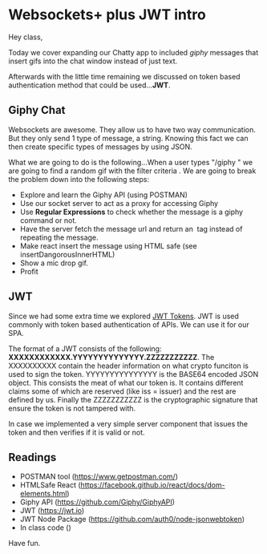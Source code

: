 # Websockets+ plus JWT intro

Hey class,

Today we cover expanding our Chatty app to included *giphy* messages
that insert gifs into the chat window instead of just text.

Afterwards with the little time remaining we discussed on token based
authentication method that could be used...**JWT**.

## Giphy Chat

Websockets are awesome. They allow us to have two way
communication. But they only send 1 type of message, a string. Knowing
this fact we can then create specific types of messages by using
JSON.

What we are going to do is the following...When a user types "/giphy
<searchTerm>" we are going to find a random gif with the filter
criteria <searchTerm>. We are going to break the problem down into the
following steps:

* Explore and learn the Giphy API (using POSTMAN)
* Use our socket server to act as a proxy for accessing Giphy
* Use **Regular Expressions** to check whether the message is a giphy
  command or not.
* Have the server fetch the message url and return an *<img>* tag
  instead of repeating the message.
* Make react insert the message using HTML safe (see
  insertDangorousInnerHTML)
* Show a mic drop gif.
* Profit

## JWT

Since we had some extra time we
explored [JWT Tokens](http://jwt.io). JWT is used commonly with
token based authentication of APIs. We can use it for our SPA.

The format of a JWT consists of the following:
**XXXXXXXXXXXX.YYYYYYYYYYYYYY.ZZZZZZZZZZZ**. The XXXXXXXXXX contain
the header information on what crypto funciton is used to sign the
token. YYYYYYYYYYYYYYY is the BASE64 encoded JSON object. This
consists the meat of what our token is. It contains different claims
some of which are reserved (like iss = issuer) and the rest are
defined by us. Finally the ZZZZZZZZZZZ is the cryptographic signature
that ensure the token is not tampered with.

In case we implemented a very simple server component that issues the
token and then verifies if it is valid or not.

## Readings

* POSTMAN tool (https://www.getpostman.com/)
* HTMLSafe React
  (https://facebook.github.io/react/docs/dom-elements.html)
* Giphy API (https://github.com/Giphy/GiphyAPI)
* JWT (https://jwt.io)
* JWT Node Package (https://github.com/auth0/node-jsonwebtoken)
* In class code ()

Have fun.
